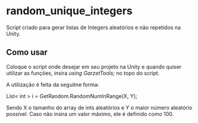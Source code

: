 # random_unique_integers
Script criado para gerar listas de Integers aleatórios e não repetidos na Unity.

## Como usar
Coloque o script onde desejar em seu projeto na Unity e quando quiser utilizar as funções, insira *using GarzetTools;* no topo do script.

A utilização é feita da seguitne forma:

List< int > i = GetRandom.RandomNumInRange(X, Y); 

Sendo X o tamanho do array de ints aleatórios e Y o maior número aleatório possível. Caso não insira um valor máximo, ele é definido como 100.
